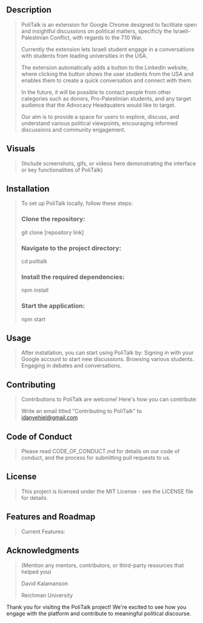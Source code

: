 ## Description
> PoliTalk is an extension for Google Chrome designed to facilitate open and insightful discussions on political matters,
> specificly the Israeli-Palestinian Conflict, with regards to the 7.10 War.
>
> Currently the extension lets Israeli student engage in a conversations with students from leading universities in the USA.
>
> The extension automatically adds a button to the LinkedIn website, where clicking the button shows the user students from
> the USA and enables them to create a quick conversation and connect with them.
>
> In the future, it will be possible to contact people from other categories such as donors, Pro-Palestinian students,
> and any target audience that the Advocacy Headquaters would like to target.
>
> Our aim is to provide a space for users to explore, discuss, and understand various political viewpoints, encouraging informed discussions and community engagement.

## Visuals
> (Include screenshots, gifs, or videos here demonstrating the interface or key functionalities of PoliTalk)

## Installation
> To set up PoliTalk locally, follow these steps:
> ### Clone the repository:
> git clone [repository link]
> ### Navigate to the project directory:
> cd politalk
> ### Install the required dependencies:
> npm install
> ### Start the application:
> npm start
 
## Usage
> After installation, you can start using PoliTalk by:
> Signing in with your Google account to start new discussions.
> Browsing various students.
> Engaging in debates and conversations.

## Contributing
> Contributions to PoliTalk are welcome! Here's how you can contribute:
> 
> Write an email titled "Contributing to PoliTalk" to idanyehiel@gmail.com

## Code of Conduct
> Please read CODE_OF_CONDUCT.md for details on our code of conduct, and the process for submitting pull requests to us.

## License
> This project is licensed under the MIT License - see the LICENSE file for details.

## Features and Roadmap
> Current Features:

## Acknowledgments
> (Mention any mentors, contributors, or third-party resources that helped you)
> 
> David Kalamanson
> 
> Reichman University

Thank you for visiting the PoliTalk project! We're excited to see how you engage with the platform and contribute to meaningful political discourse.



